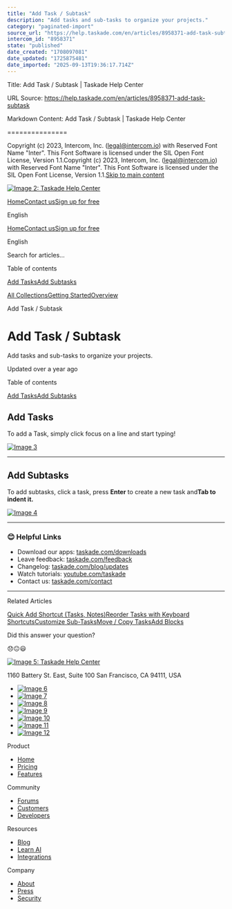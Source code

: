 ```yaml
---
title: "Add Task / Subtask"
description: "Add tasks and sub-tasks to organize your projects."
category: "paginated-import"
source_url: "https://help.taskade.com/en/articles/8958371-add-task-subtask"
intercom_id: "8958371"
state: "published"
date_created: "1708097081"
date_updated: "1725875481"
date_imported: "2025-09-13T19:36:17.714Z"
---
```


Title: Add Task / Subtask | Taskade Help Center

URL Source: https://help.taskade.com/en/articles/8958371-add-task-subtask

Markdown Content:
Add Task / Subtask | Taskade Help Center

===============

Copyright (c) 2023, Intercom, Inc. (legal@intercom.io) with Reserved Font Name "Inter". This Font Software is licensed under the SIL Open Font License, Version 1.1.Copyright (c) 2023, Intercom, Inc. (legal@intercom.io) with Reserved Font Name "Inter". This Font Software is licensed under the SIL Open Font License, Version 1.1.[Skip to main content](https://help.taskade.com/en/articles/8958371-add-task-subtask#main-content)

[![Image 2: Taskade Help Center](https://downloads.intercomcdn.com/i/o/490280/d14603621e78c833c2d0e66f/2d1230f35f3009fff25b2989e93312a5.png)](https://help.taskade.com/en/)

[Home](https://www.taskade.com/)[Contact us](https://www.taskade.com/contact)[Sign up for free](https://www.taskade.com/signup)

English

[Home](https://www.taskade.com/)[Contact us](https://www.taskade.com/contact)[Sign up for free](https://www.taskade.com/signup)

English

Search for articles... 

Table of contents

[Add Tasks](https://help.taskade.com/en/articles/8958371-add-task-subtask#h_89d09ebc12)[Add Subtasks](https://help.taskade.com/en/articles/8958371-add-task-subtask#h_177f0e989d)

[All Collections](https://help.taskade.com/en/)[Getting Started](https://help.taskade.com/en/collections/8400675-getting-started)[Overview](https://help.taskade.com/en/collections/8400676-overview)

Add Task / Subtask

Add Task / Subtask
==================

Add tasks and sub-tasks to organize your projects.

Updated over a year ago

Table of contents

[Add Tasks](https://help.taskade.com/en/articles/8958371-add-task-subtask#h_89d09ebc12)[Add Subtasks](https://help.taskade.com/en/articles/8958371-add-task-subtask#h_177f0e989d)

**Add Tasks**
-------------

To add a Task, simply click focus on a line and start typing!

[![Image 3](https://taskade.intercom-attachments-7.com/i/o/965377029/18c4c7d1278e1f92d128e37d/15927594209171?expires=1757793600&signature=9dfa5969e67d54f4a75c0e1638a38c58091cf0b5853afdf7a9937699a9e7bd76&req=fSYiFc55nYNWFb4f3HP0gFbt%2FtU6Xjw3g3SERYPrrLgPuHgorzwEqznNJt82%0AGuAr3M4h980IOG8d1w%3D%3D%0A)](https://taskade.intercom-attachments-7.com/i/o/965377029/18c4c7d1278e1f92d128e37d/15927594209171?expires=1757793600&signature=9dfa5969e67d54f4a75c0e1638a38c58091cf0b5853afdf7a9937699a9e7bd76&req=fSYiFc55nYNWFb4f3HP0gFbt%2FtU6Xjw3g3SERYPrrLgPuHgorzwEqznNJt82%0AGuAr3M4h980IOG8d1w%3D%3D%0A)

* * *

**Add Subtasks**
----------------

To add subtasks, click a task, press **Enter** to create a new task and**Tab to indent it.**

[![Image 4](https://taskade.intercom-attachments-7.com/i/o/965377028/41227774f17ac1084068c33e/15927590192659?expires=1757793600&signature=dc9c544f5b65ae7f75a070262eb9dc4ca61c01a0e73c55fe613e32f41216309e&req=fSYiFc55nYNXFb4f3HP0gAdKiS4Ke%2FcE0U4gYmvlRgJcqCrdB%2BEKVpz1h9oi%0Ae4hJ4nZdEBKfLOonyg%3D%3D%0A)](https://taskade.intercom-attachments-7.com/i/o/965377028/41227774f17ac1084068c33e/15927590192659?expires=1757793600&signature=dc9c544f5b65ae7f75a070262eb9dc4ca61c01a0e73c55fe613e32f41216309e&req=fSYiFc55nYNXFb4f3HP0gAdKiS4Ke%2FcE0U4gYmvlRgJcqCrdB%2BEKVpz1h9oi%0Ae4hJ4nZdEBKfLOonyg%3D%3D%0A)

* * *

### **😊 Helpful Links**

*   Download our apps: [taskade.com/downloads](https://taskade.com/downloads) 
*   Leave feedback: [taskade.com/feedback](https://taskade.com/feedback) 
*   Changelog: [taskade.com/blog/updates](https://taskade.com/blog/updates) 
*   Watch tutorials: [youtube.com/taskade](https://youtube.com/taskade) 
*   Contact us: [taskade.com/contact](https://taskade.com/contact) 

* * *

Related Articles

[Quick Add Shortcut (Tasks, Notes)](https://help.taskade.com/en/articles/8958404-quick-add-shortcut-tasks-notes)[Reorder Tasks with Keyboard Shortcuts](https://help.taskade.com/en/articles/8958406-reorder-tasks-with-keyboard-shortcuts)[Customize Sub-Tasks](https://help.taskade.com/en/articles/8958413-customize-sub-tasks)[Move / Copy Tasks](https://help.taskade.com/en/articles/8958416-move-copy-tasks)[Add Blocks](https://help.taskade.com/en/articles/8958528-add-blocks)

Did this answer your question?

😞😐😃

[![Image 5: Taskade Help Center](https://downloads.intercomcdn.com/i/o/566097/5267af56373cca21ec2cea67/2d1230f35f3009fff25b2989e93312a5.png)](https://help.taskade.com/en/)

11‌60 Battery St. East, Suite 100 San‌ Francisco, CA 94111, USA

*   [![Image 6](https://intercom.help/taskade/assets/svg/icon:social-linkedin/ffffff)](https://www.linkedin.com/company/taskade/)
*   [![Image 7](https://intercom.help/taskade/assets/svg/icon:social-facebook/ffffff)](https://www.facebook.com/taskade)
*   [![Image 8](https://intercom.help/taskade/assets/svg/icon:social-github/ffffff)](https://github.com/taskade)
*   [![Image 9](https://intercom.help/taskade/assets/svg/icon:social-instagram/ffffff)](https://www.instagram.com/taskade)
*   [![Image 10](https://intercom.help/taskade/assets/svg/icon:social-youtube/ffffff)](https://www.youtube.com/taskade)
*   [![Image 11](https://intercom.help/taskade/assets/svg/icon:social-reddit/ffffff)](https://www.reddit.com/r/taskade)
*   [![Image 12](https://intercom.help/taskade/assets/svg/icon:social-twitter-x/ffffff)](https://www.twitter.com/taskade)

Product

*   [Home](https://www.taskade.com/)
*   [Pricing](https://www.taskade.com/pricing)
*   [Features](https://www.taskade.com/features)

Community

*   [Forums](https://www.taskade.com/community)
*   [Customers](https://taskade.com/reviews)
*   [Developers](https://developers.taskade.com/)

Resources

*   [Blog](https://www.taskade.com/blog/)
*   [Learn AI](https://www.taskade.com/learn)
*   [Integrations](https://www.taskade.com/integrations)

Company

*   [About](https://www.taskade.com/about)
*   [Press](https://www.taskade.com/press)
*   [Security](https://www.taskade.com/security)
